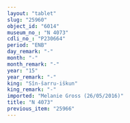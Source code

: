 ```yaml
---
layout: "tablet"
slug: "25960"
object_id: "6014"
museum_no_: "N 4073"
cdli_no_: "P230664"
period: "ENB"
day_remark: "-"
month: "-"
month_remark: "-"
year: "15"
year_remark: "-"
king: "Sîn-šarru-iškun"
king_remark: "-"
imported: "Melanie Gross (26/05/2016)"
title: "N 4073"
previous_item: "25966"
---
```

